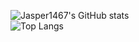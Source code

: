 ![Jasper1467's GitHub stats](https://github-readme-stats-git-master-jasper1467.vercel.app/api?username=Jasper1467&show_icons=true&theme=radical)
<br>
![Top Langs](https://github-readme-stats-git-master-jasper1467.vercel.app/api/top-langs/?username=Jasper1467&layout=compact&theme=radical&hide=max)
